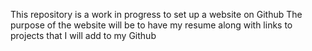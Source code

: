 This repository is a work in progress to set up a website on Github
The purpose of the website will be to have my resume along with links to projects that I will add to my Github
